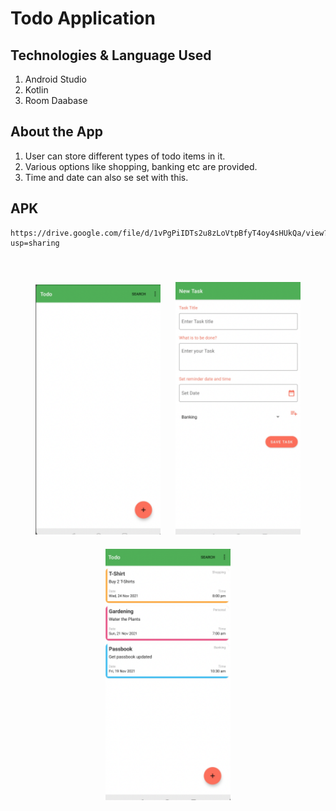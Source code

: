 # Todo Application

## Technologies & Language Used

1. Android Studio
2. Kotlin
3. Room Daabase

## About the App

1. User can store different types of todo items in it.
2. Various options like shopping, banking etc are provided.
3. Time and date can also se set with this.

## APK

```
https://drive.google.com/file/d/1vPgPiIDTs2u8zLoVtpBfyT4oy4sHUkQa/view?usp=sharing
```

<br>
<p align="center">
  <img src="https://github.com/aman-mahajan0101/Projects/blob/main/TodoApp/Screenshots/Empty%20Todo.png" width="200" style="margin:10px">
  <img src="https://github.com/aman-mahajan0101/Projects/blob/main/TodoApp/Screenshots/New%20Task.png" width="200" style="margin:10px">
  <img src="https://github.com/aman-mahajan0101/Projects/blob/main/TodoApp/Screenshots/All%20Tasks.png" width="200" style="margin:10px">
</p>
